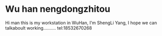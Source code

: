 # Wu han nengdongzhitou
Hi man this is my workstation in WuHan, I'm ShengLi Yang, I hope we can talkaboult working..........
tel:18532670268
